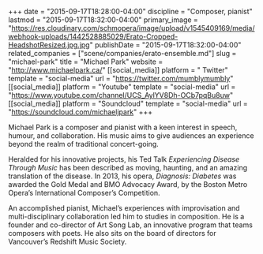 +++
date = "2015-09-17T18:28:00-04:00"
discipline = "Composer, pianist"
lastmod = "2015-09-17T18:32:00-04:00"
primary_image = "https://res.cloudinary.com/schmopera/image/upload/v1545409169/media/webhook-uploads/1442528885029/Erato-Cropped-HeadshotResized.jpg.jpg"
publishDate = "2015-09-17T18:32:00-04:00"
related_companies = ["scene/companies/erato-ensemble.md"]
slug = "michael-park"
title = "Michael Park"
website = "http://www.michaelpark.ca/"
[[social_media]]
platform = " Twitter"
template = "social-media"
url = "https://twitter.com/mumblymumbly"
[[social_media]]
platform = "Youtube"
template = "social-media"
url = "https://www.youtube.com/channel/UCS_AylYV8Dh-OCb7pqBu8uw"
[[social_media]]
platform = "Soundcloud"
template = "social-media"
url = "https://soundcloud.com/michaeljpark"
+++

Michael Park is a composer and pianist with a keen interest in speech, humour, and collaboration. His music aims to give audiences an experience beyond the realm of traditional concert-going.

Heralded for his innovative projects, his Ted Talk *Experiencing Disease Through Music* has been described as moving, haunting, and an amazing translation of the disease. In 2013, his opera, *Diagnosis: Diabetes* was awarded the Gold Medal and BMO Advocacy Award, by the Boston Metro Opera’s International Composer’s Competition.

An accomplished pianist, Michael’s experiences with improvisation and multi-disciplinary collaboration led him to studies in composition. He is a founder and co-director of Art Song Lab, an innovative program that teams composers with poets. He also sits on the board of directors for Vancouver’s Redshift Music Society.
